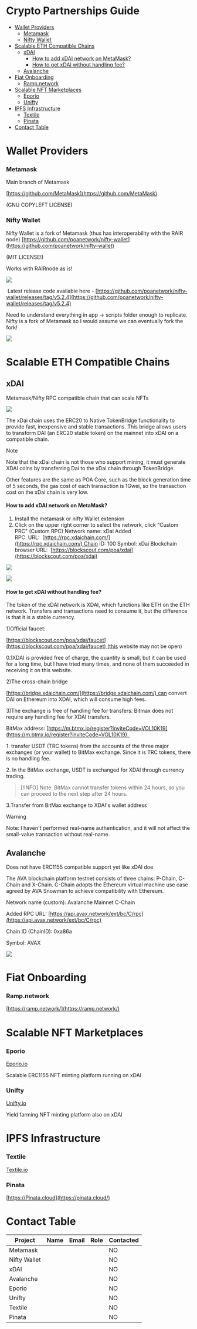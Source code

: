 # Crypto Partnerships Guide

- [Wallet Providers](#wallet-providers)
  - [Metamask](#metamask)
  - [Nifty Wallet](#nifty-wallet)
- [Scalable ETH Compatible Chains](#scalable-eth-compatible-chains)
  - [xDAI](#xdai)
    - [How to add xDAI network on MetaMask?](#how-to-add-xdai-network-on-metamask)
    - [How to get xDAI without handling fee?](#how-to-get-xdai-without-handling-fee)
  - [Avalanche](#avalanche)
- [Fiat Onboarding](#fiat-onboarding)
  - [Ramp.network](#rampnetwork)
- [Scalable NFT Marketplaces](#scalable-nft-marketplaces)
  - [Eporio](#eporio)
  - [Unifty](#unifty)
- [IPFS Infrastructure](#ipfs-infrastructure)
  - [Textile](#textile)
  - [Pinata](#pinata)
- [Contact Table](#contact-table)

# Wallet Providers

### Metamask

Main branch of Metamask

[https://github.com/MetaMask](https://github.com/MetaMask)

(GNU COPYLEFT LICENSE)

### Nifty Wallet

Nifty Wallet is a fork of Metamask (thus has interoperability with the RAIR node) [https://github.com/poanetwork/nifty-wallet](https://github.com/poanetwork/nifty-wallet)

(MIT LICENSE!)

Works with RAIRnode as is!

![](./attachments/image-20210323-160521.png)

 Latest release code available here - [https://github.com/poanetwork/nifty-wallet/releases/tag/v5.2.4](https://github.com/poanetwork/nifty-wallet/releases/tag/v5.2.4)

Need to understand everything in app → scripts folder enough to replicate. Nifty is a fork of Metamask so I would assume we can eventually fork the fork!

![](./attachments/image-20210324-164820.png)

# Scalable ETH Compatible Chains

## xDAI

Metamask/Nifty RPC compatible chain that can scale NFTs

![](./attachments/2.svg)

The xDai chain uses the ERC20 to Native TokenBridge functionality to provide fast, inexpensive and stable transactions. This bridge allows users to transform DAI (an ERC20 stable token) on the mainnet into xDAI on a compatible chain. 

> [!NOTE]
> Note that the xDai chain is not those who support mining, it must generate XDAI coins by transferring Dai to the xDai chain through TokenBridge.

Other features are the same as POA Core, such as the block generation time of 5 seconds, the gas cost of each transaction is 1Gwei, so the transaction cost on the xDai chain is very low.

#### How to add xDAI network on MetaMask?

1. Install the metamask or nifty Wallet extension
2. Click on the upper right corner to select the network, click "Custom PRC" (Custom RPC) Network name: xDai Added RPC  URL:  [https://rpc.xdaichain.com/](https://rpc.xdaichain.com/) Chain ID: 100 Symbol: xDai Blockchain browser URL:  [https://blockscout.com/poa/xdai](https://blockscout.com/poa/xdai)

![](./attachments/4.png)

![](./attachments/5.png)

#### How to get xDAI without handling fee?

The token of the xDAI network is XDAI, which functions like ETH on the ETH network. Transfers and transactions need to consume it, but the difference is that it is a stable currency.

1)Official faucet: 

[https://blockscout.com/poa/xdai/faucet](https://blockscout.com/poa/xdai/faucet) (this website may not be open)

0.1XDAI is provided free of charge, the quantity is small, but it can be used for a long time, but I have tried many times, and none of them succeeded in receiving it on this website.

2)The cross-chain bridge 

[https://bridge.xdaichain.com/](https://bridge.xdaichain.com/) can convert DAI on Ethereum into XDAI, which will consume high fees.

3)The exchange is free of handling fee for transfers. Bitmax does not require any handling fee for XDAI transfers.

BitMax address: [https://m.btmx.io/register?inviteCode=VOL10K19](https://m.btmx.io/register?inviteCode=VOL10K19)  

1\. transfer USDT (TRC tokens) from the accounts of the three major exchanges (or your wallet) to BitMax exchange. Since it is TRC tokens, there is no handling fee.

2\. In the BitMax exchange, USDT is exchanged for XDAI through currency trading. 

> [!INFO]
> Note: BitMax cannot transfer tokens within 24 hours, so you can proceed to the next step after 24 hours.

3.Transfer from BitMax exchange to XDAI's wallet address

> [!WARNING]
> Note: I haven't performed real-name authentication, and it will not affect the small-value transaction without real-name.

## Avalanche

Does not have ERC1155 compatible support yet like xDAI doe

The AVA blockchain platform testnet consists of three chains: P-Chain, C-Chain and X-Chain. C-Chain adopts the Ethereum virtual machine use case agreed by AVA Snowman to achieve compatibility with Ethereum.

Network name (custom): Avalanche Mainnet C-Chain

Added RPC URL: [https://api.avax.network/ext/bc/C/rpc](https://api.avax.network/ext/bc/C/rpc)

Chain ID (ChainID): 0xa86a

Symbol: AVAX

![](./attachments/3.png)

# Fiat Onboarding

### Ramp.network

[https://ramp.network/](https://ramp.network/)

# Scalable NFT Marketplaces

### Eporio

[Eporio.io](http://eporio.io/)

Scalable ERC1155 NFT minting platform running on xDAI

### Unifty

[Unifty.io](http://unifty.io/)

Yield farming NFT minting platform also on xDAI

# IPFS Infrastructure

### Textile

[Textile.io](http://textile.io/)

### Pinata

[https://Pinata.cloud](https://pinata.cloud/)

# Contact Table

| **Project** | **Name** | **Email** | **Role** | **Contacted** |
| --- | --- | --- | --- | --- |
| Metamask |     |     |     | NO  |
| Nifty Wallet |     |     |     | NO  |
| xDAI |     |     |     | NO  |
| Avalanche |     |     |     | NO  |
| Eporio |     |     |     | NO  |
| Unifty |     |     |     | NO  |
| Textile |     |     |     | NO  |
| Pinata |     |     |     | NO  |
